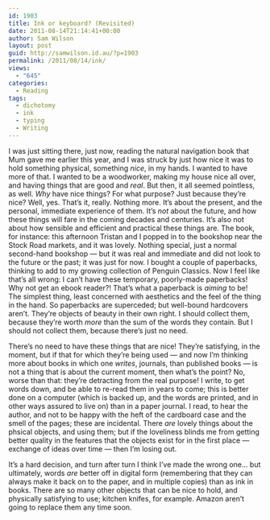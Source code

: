 ```yaml
---
id: 1903
title: Ink or keyboard? (Revisited)
date: 2011-08-14T21:14:41+00:00
author: Sam Wilson
layout: post
guid: http://samwilson.id.au/?p=1903
permalink: /2011/08/14/ink/
views:
  - "645"
categories:
  - Reading
tags:
  - dichotomy
  - ink
  - typing
  - Writing
---
```

I was just sitting there, just now, reading the natural navigation book that Mum gave me earlier this year, and I was struck by just how nice it was to hold something physical, something _nice_, in my hands. I wanted to have more of that. I wanted to be a woodworker, making my house nice all over, and having things that are good and _real_. But then, it all seemed pointless, as well. _Why_ have nice things? For what purpose? Just because they’re nice? Well, yes. That’s it, really. Nothing more. It’s about the present, and the personal, immediate experience of them. It’s _not_ about the future, and how these things will fare in the coming decades and centuries. It’s also not about how sensible and efficient and practical these things are. The book, for instance: this afternoon Tristan and I popped in to the bookshop near the Stock Road markets, and it was lovely. Nothing special, just a normal second-hand bookshop — but it was real and immediate and did not look to the future or the past; it was just for now. I bought a couple of paperbacks, thinking to add to my growing collection of Penguin Classics. Now I feel like that’s all wrong: I can’t have these temporary, poorly-made paperbacks! Why not get an ebook reader?! That’s what a paperback is _aiming_ to be! The simplest thing, least concerned with aesthetics and the feel of the thing in the hand. So paperbacks are superceded; but well-bound hardcovers aren’t. They’re objects of beauty in their own right. I should collect them, because they’re worth _more_ than the sum of the words they contain. But I should not collect them, because there’s just no need.

There’s no need to have these things that are nice! They’re satisfying, in the moment, but if that for which they’re being used — and now I’m thinking more about books in which one _writes_, journals, than published books — is not a thing that is about the current moment, then what’s the point? No, worse than that: they’re detracting from the real purpose! I write, to get words down, and be able to re-read them in years to come; this is better done on a computer (which is backed up, and the words are printed, and in other ways assured to live on) than in a paper journal. I read, to hear the author, and not to be happy with the heft of the cardboard case and the smell of the pages; these are incidental. There _are_ lovely things about the phsical objects, and using them; but if the loveliness blinds me from getting better quality in the features that the objects exist for in the first place — exchange of ideas over time — then I’m losing out.

It’s a hard decision, and turn after turn I think I’ve made the wrong one… but ultimately, words _are_ better off in digital form (remembering that they can always make it back on to the paper, and in multiple copies) than as ink in books. There are so many other objects that can be nice to hold, and physically satisfying to use; kitchen knifes, for example. Amazon aren’t going to replace them any time soon.